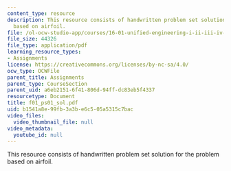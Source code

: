 ```yaml
---
content_type: resource
description: This resource consists of handwritten problem set solution for the problem
  based on airfoil.
file: /ol-ocw-studio-app/courses/16-01-unified-engineering-i-ii-iii-iv-fall-2005-spring-2006/b1541a8e99fb3a3be6c505a5315c7bac_f01_ps01_sol.pdf
file_size: 44326
file_type: application/pdf
learning_resource_types:
- Assignments
license: https://creativecommons.org/licenses/by-nc-sa/4.0/
ocw_type: OCWFile
parent_title: Assignments
parent_type: CourseSection
parent_uid: a6eb2151-6f41-806d-94ff-dc83eb5f4337
resourcetype: Document
title: f01_ps01_sol.pdf
uid: b1541a8e-99fb-3a3b-e6c5-05a5315c7bac
video_files:
  video_thumbnail_file: null
video_metadata:
  youtube_id: null
---
```

This resource consists of handwritten problem set solution for the problem based on airfoil.